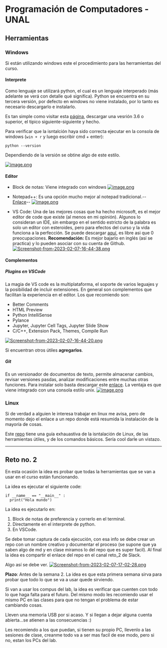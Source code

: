 # Programación de Computadores - UNAL
## Herramientas

### Windows
Si están utilizando windows este el procedimiento para las herramientas del curso.

#### Interprete
Como lenguaje se utilizará python, el cual es un lenguaje interperado (más adelante se verá con detalle qué significa). Python se encuentra en su tercera versión, por defecto en windows no viene instalado, por lo tanto es necesario descargarlo e instalarlo.

Es tan simple como visitar esta [página](https://www.python.org/downloads/), descargar una vesrión 3.6 o superior, el tipico siguiente-siguiente y hecho.

Para verificar que la isntalción haya sido correcta ejecutar en la consola de windows (`win + r` y luego escribir cmd + enter):
```
python --version
```
Dependiendo de la versión se obtine algo de este estilo.

[![image.png](https://i.postimg.cc/gr9kWLP0/image.png)](https://postimg.cc/CnNVC15y)

#### Editor
 - Block de notas: Viene integrado con windows
[![image.png](https://i.postimg.cc/kXcWqKtj/image.png)](https://postimg.cc/4mYY1KPt)

 - Notepad++: Es una opción mucho mejor al notepad tradicional.-- [Enlace](https://github.com/notepad-plus-plus/notepad-plus-plus/releases/download/v8.4.9/npp.8.4.9.Installer.x64.exe)--
[![image.png](https://i.postimg.cc/dV5Rmrs7/image.png)](https://postimg.cc/NKrrQyrY)

 - VS Code: Una de las mejores cosas que ha hecho microsoft, es el mejor editor de code que existe (al menos en mi opinión). Algunos lo consideran un IDE, sin embargo en el sentido estricto de la palabra es solo un editor con esteroides, pero para efectos del curso y la vida funciona a la perfección. Se puede descargar [aquí](https://code.visualstudio.com/docs/?dv=win), es libre asi que 0 preocupaciones. **Recomendación:** Es mejor bajarlo en inglés (así se practica) y lo pueden asociar con su cuenta de Github.</br>
[![Screenshot-from-2023-02-07-16-44-38.png](https://i.postimg.cc/Gmk8yxhJ/Screenshot-from-2023-02-07-16-44-38.png)](https://postimg.cc/68ppsRZy)

#### Complementos
##### Plugins en VSCode
La magia de VS code es la multiplataforma, el soporte de varios leguajes y la posibilidad de incluir extensiones. En general son complementos que facilitan la experiencia en el editor. Los que recomiendo son:
- Better Comments
- HTML Preview
- Python IntelliSense
- Pylance
- Jupyter, Jupyter Cell Tags, Jupyter Slide Show
- C/C++, Extension Pack, Themes, Compile Run

[![Screenshot-from-2023-02-07-16-44-20.png](https://i.postimg.cc/9Q3w0nVQ/Screenshot-from-2023-02-07-16-44-20.png)](https://postimg.cc/2VwSXTVs)

Si encuentran otros útiles **agregarlos**.

##### Git 
Es un versionador de documentos de texto, permite almacenar cambios, revisar versiones pasdas, analizar modificaciones entre muchas otras funciones. Para instalar solo basta descargar este [enlace](https://github.com/git-for-windows/git/releases/download/v2.39.1.windows.1/Git-2.39.1-64-bit.exe). La ventaja es que viene integrado con una consola estilo unix.
[![image.png](https://i.postimg.cc/FR9FZkyt/image.png)](https://postimg.cc/bGBjYJVL)

### Linux
Si de verdad a alguien le interesa trabajar en linux me avisa, pero de momento dejo el enlace a un repo donde está resumida la instalación de la mayoría de cosas.

Este [repo](https://github.com/fegonzalez7/rob_unal_clase2) tiene una guía exhauastiva de la isntalación de Linux, de las herramientas útiles, y de los comandos básicos. Sería cool darle un vistazo.

-----------
## Reto no. 2
En esta ocasión la idea es probar que todas la herramientas que se van a usar en el curso están funcionando. 

La idea es ejecutar el siguiente code:
```
if __name__ == "__main__" :
  print("Hola mundo")
```
La idea es ejecutarlo en: 
1. Block de notas de preferencia y correrlo en el terminal.
2. Directamente en el interprete de python.
3. En VSCode.

Se debe tomar captura de cada ejecución, con esa info se debe crear un repo con un nombre creativo y documentar el proceso (se supone que ya saben algo de md y en clase miramos lo del repo que es super facil). Al final la idea es compartir el enlace del repo en el canal reto_2 de Slack.

Algo así se debe ver.
[![Screenshot-from-2023-02-07-17-02-28.png](https://i.postimg.cc/CxGXmM0f/Screenshot-from-2023-02-07-17-02-28.png)](https://postimg.cc/gx0g0WnY)

**Plazo**: Antes de la semana 2. La idea es que esta primera semana sirva para probar que todo lo que se va a usar quede sirviendo. 

Si van a usar los compus del lab, la idea es verificar que cuenten con todo lo que haga falta para el futuro. Del mismo modo les recomiendo usar el mismo PC en las clases para que no tengan el problema de estar cambiando cosas. 

Lleven una memoria USB por si acaso. Y si llegan a dejar alguna cuenta abierta...se atienen a las consecuencias :)

Les recomiendo a los que puedan, si tienen su propio PC, llevenlo a las sesiones de clase, creanme todo va a ser mas facil de ese modo, pero si no, estan los PCs del lab.
